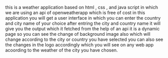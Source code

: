 this is a weather application based on html , css , and java script in which we are using an api of openweatherapp which is free of cost 
in this application you will get a user interface in which you can enter the country and city name of your choice
after entring the city and country name it will give you the output which it fetched from the help of an api 
it is a dynamic page so you can see the change of background image also which will change according to the city or country you have selected 
you can also see the changes in the logo accordingly which you will see on any web app acoording to the weather of the city you have chosen.
